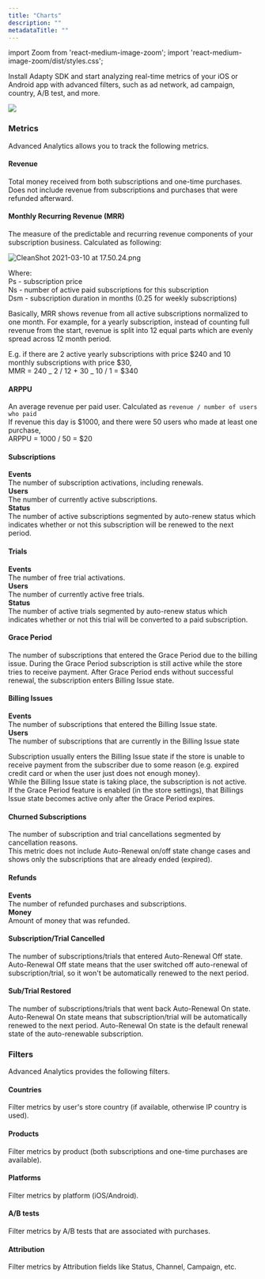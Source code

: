 ```yaml
---
title: "Charts"
description: ""
metadataTitle: ""
---
```


import Zoom from 'react-medium-image-zoom';
import 'react-medium-image-zoom/dist/styles.css';

Install Adapty SDK and start analyzing real-time metrics of your iOS or Android app with advanced filters, such as ad network, ad campaign, country, A/B test, and more.


<Zoom>
  <img src={require('./img/a3f96d8-analytics.png').default}
  style={{
    border: 'none', /* border width and color */
    width: '700px', /* image width */
    display: 'block', /* for alignment */
    margin: '0 auto' /* center alignment */
  }}
/>
</Zoom>





### Metrics

Advanced Analytics allows you to track the following metrics.

#### Revenue

Total money received from both subscriptions and one-time purchases. Does not include revenue from subscriptions and purchases that were refunded afterward.

#### Monthly Recurring Revenue (MRR)

The measure of the predictable and recurring revenue components of your subscription business. Calculated as following:

![](https://files.readme.io/4253297-CleanShot_2021-03-10_at_17.50.24.png "CleanShot 2021-03-10 at 17.50.24.png")

Where:  
Ps - subscription price  
Ns - number of active paid subscriptions for this subscription  
Dsm - subscription duration in months (0.25 for weekly subscriptions)

Basically, MRR shows revenue from all active subscriptions normalized to one month. For example, for a yearly subscription, instead of counting full revenue from the start, revenue is split into 12 equal parts which are evenly spread across 12 month period.

E.g. if there are 2 active yearly subscriptions with price $240 and 10 monthly subscriptions with price $30,  
MMR = 240 _ 2 / 12 + 30 _ 10 / 1 = $340

#### ARPPU

An average revenue per paid user. Calculated as `revenue / number of users who paid`  
If revenue this day is $1000, and there were 50 users who made at least one purchase,  
ARPPU = 1000 / 50 = $20

#### Subscriptions

**Events**  
The number of subscription activations, including renewals.  
**Users**  
The number of currently active subscriptions.  
**Status**  
The number of active subscriptions segmented by auto-renew status which indicates whether or not this subscription will be renewed to the next period.

#### Trials

**Events**  
The number of free trial activations.  
**Users**  
The number of currently active free trials.  
**Status**  
The number of active trials segmented by auto-renew status which indicates whether or not this trial will be converted to a paid subscription.

#### Grace Period

The number of subscriptions that entered the Grace Period due to the billing issue. During the Grace Period subscription is still active while the store tries to receive payment. After Grace Period ends without successful renewal, the subscription enters Billing Issue state.

#### Billing Issues

**Events**  
The number of subscriptions that entered the Billing Issue state.  
**Users**  
The number of subscriptions that are currently in the Billing Issue state

Subscription usually enters the Billing Issue state if the store is unable to receive payment from the subscriber due to some reason (e.g. expired credit card or when the user just does not enough money).  
While the Billing Issue state is taking place, the subscription is not active.  
If the Grace Period feature is enabled (in the store settings), that Billings Issue state becomes active only after the Grace Period expires.

#### Churned Subscriptions

The number of subscription and trial cancellations segmented by cancellation reasons.  
This metric does not include Auto-Renewal on/off state change cases and shows only the subscriptions that are already ended (expired).

#### Refunds

**Events**  
The number of refunded purchases and subscriptions.  
**Money**  
Amount of money that was refunded.

#### Subscription/Trial Cancelled

The number of subscriptions/trials that entered Auto-Renewal Off state.  
Auto-Renewal Off state means that the user switched off auto-renewal of subscription/trial, so it won't be automatically renewed to the next period.

#### Sub/Trial Restored

The number of subscriptions/trials that went back Auto-Renewal On state.  
Auto-Renewal On state means that subscription/trial will be automatically renewed to the next period. Auto-Renewal On state is the default renewal state of the auto-renewable subscription.

### Filters

Advanced Analytics provides the following filters.

#### Countries

Filter metrics by user's store country (if available, otherwise IP country is used).

#### Products

Filter metrics by product (both subscriptions and one-time purchases are available).

#### Platforms

Filter metrics by platform (iOS/Android).

#### A/B tests

Filter metrics by A/B tests that are associated with purchases.

#### Attribution

Filter metrics by Attribution fields like Status, Channel, Campaign, etc.